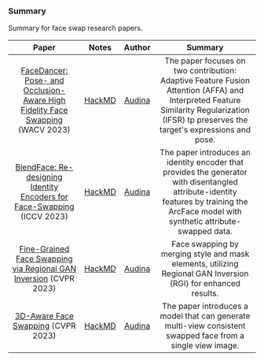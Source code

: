 ### Summary
Summary for face swap research papers.

| Paper                                                                                                                                                                                                                                                                         | Notes                                              | Author                                  | Summary                                                                                                                                                                                                                                                 |
|:-----------------------------------------------------------------------------------------------------------------------------------------------------------------------------------------------------------------------------------------------------------------------------:|:--------------------------------------------------:|:---------------------------------------:|:-------------------------------------------------------------------------------------------------------------------------------------------------------------------------------------------------------------------------------------------------------:|
| [FaceDancer: Pose- and Occlusion-Aware High Fidelity Face Swapping](https://openaccess.thecvf.com/content/WACV2023/papers/Rosberg_FaceDancer_Pose-_and_Occlusion-Aware_High_Fidelity_Face_Swapping_WACV_2023_paper.pdf) (WACV 2023)                                                                                                                                            | [HackMD](https://hackmd.io/@audinamaharani/Notes_FaceDancer)                   | [Audina](https://github.com/audinamaharani)         | The paper focuses on two contribution: Adaptive Feature Fusion Attention (AFFA) and Interpreted Feature Similarity Regularization (IFSR) tp preserves the target's expressions and pose.   |
| [BlendFace: Re-designing Identity Encoders for Face-Swapping](https://openaccess.thecvf.com/content/ICCV2023/papers/Shiohara_BlendFace_Re-designing_Identity_Encoders_for_Face-Swapping_ICCV_2023_paper.pdf) (ICCV 2023)                                                                                                                                            | [HackMD](https://hackmd.io/@audinamaharani/Notes_BlendFace)                   | [Audina](https://github.com/audinamaharani)         | The paper introduces an identity encoder that provides the generator with disentangled attribute-identity features by training the ArcFace model with synthetic attribute-swapped data.     |
| [Fine-Grained Face Swapping via Regional GAN Inversion](https://arxiv.org/pdf/2211.14068.pdf) (CVPR 2023)                                                                                                                                            | [HackMD](https://hackmd.io/@audinamaharani/summary_e4s)                   | [Audina](https://github.com/audinamaharani)         | Face swapping by merging style and mask elements, utilizing Regional GAN Inversion (RGI) for enhanced results.     |
| [3D-Aware Face Swapping](https://openaccess.thecvf.com/content/CVPR2023/papers/Li_3D-Aware_Face_Swapping_CVPR_2023_paper.pdf) (CVPR 2023)                                                                                                                                            | [HackMD](https://hackmd.io/@audinamaharani/3d-aware-face-swapping)                   | [Audina](https://github.com/audinamaharani)         | The paper introduces a model that can generate multi-view consistent swapped face from a single view image.    |